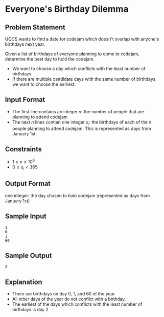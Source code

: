 # Everyone's Birthday Dilemma

## Problem Statement

UQCS wants to find a date for codejam which doesn't overlap with anyone's birthdays next year.

Given a list of birthdays of everyone planning to come to codejam, determine the best day to hold the codejam.

- We want to choose a day which conflicts with the least number of birthdays
- If there are multiple candidate days with the same number of birthdays, we want to choose the earliest.

## Input Format

- The first line contains an integer $n$: the number of people that are planning to attend codejam
- The next $n$ lines contian one integer $x_i$: the birthdays of each of the $n$ people planning to attend codejam. This is represented as days from January 1st.

## Constraints

- $1 \le n \le 10^6$
- $0 \le x_i < 365$

## Output Format
one integer: the day chosen to hold codejam (represented as days from January 1st)

## Sample Input

```
3
0
1
60
```

## Sample Output

```
2
```
## Explanation

- There are birthdays on day 0, 1, and 60 of the year.
- All other days of the year do not conflict with a birthday.
- The earliest of the days which conflicts with the least number of birthdays is day 2

